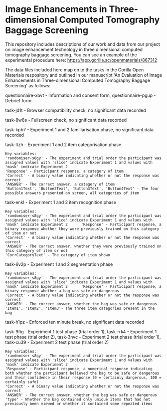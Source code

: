 <h1>Image Enhancements in Three-dimensional Computed Tomography Baggage Screening</h1>

This repository includes descriptions of our work and data from our project on image enhancement technology in three dimensional computed tomography baggage screening. You can see an example of the experimental procedure here: https://app.gorilla.sc/openmaterials/867312

The data files included here map on to the tasks in the Gorilla Open Materials respository and outlined in our manuscript 'An Evaluation of Image Enhancements in Three-dimensional Computed Tomography Baggage Screening' as follows: 

questionnaire-xbvt - Information and consent form, questionnaire-pgup - Debrief form

task-jd1t - Browser compatibility check, no significant data recorded

task-8w8s - Fullscreen check, no significant data recorded

task-kpb7 - Experiment 1 and 2 familiarisation phase, no significant data recorded

task-ltzh - Experiment 1 and 2 item categorisation phase

    Key variables:
    'randomiser-s8gy' - The experiment and trial order the participant was assigned values with 'slice' indicate Experiment 1 and values with 'mask' indicate Experiment 2	
    'Response' - Participant response, a category of item
    'Correct' - A binary value indicating whether or not the response was correct
    'ANSWER' - The correct answer, a category of item
    'Button1Text', 'Button2Text', 'Button3Text', 'Button4Text' - The four possible answers presented on screen, all categories of item

task-enkl - Experiment 1 and 2 item recognition phase

	Key variables:
	'randomiser-s8gy' - The experiment and trial order the participant was assigned values with 'slice' indicate Experiment 1 and values with 'mask' indicate Experiment 2		'Response' - Participant response, a binary response whether they were previously trained on this category of item or not
	'Correct' - A binary value indicating whether or not the response was correct
	'ANSWER' - The correct answer, whether they were previously trained on this category of item or not
	'CorrCategoryText' - The category of item shown

task-6v2p - Experiment 1 and 2 segmentation phase

	Key variables:
	'randomiser-s8gy' - The experiment and trial order the participant was assigned values with 'slice' indicate Experiment 1 and values with 'mask' indicate Experiment 2		'Response' - Participant response, a binary response whether a bag was safe or dangerous
	'Correct' - A binary value indicating whether or not the response was correct
	'ANSWER' - The correct answer, whether the bag was safe or dangerous
	'Item1', 'Item2', 'Item3'- The three item categories present in the bag

task-h1pz - Enforced ten minute break, no significant data recorded

task-9fig - Experiment 1 test phase (trial order 1), task-rrk4 - Experiment 1 test phase (trial order 2), task-3nvc - Experiment 2 test phase (trial order 1), task-cu39 - Experiment 2 test phase (trial order 2)
 
  	Key variables:
	'randomiser-s8gy' - The experiment and trial order the participant was assigned values with 'slice' indicate Experiment 1 and values with 'mask' indicate Experiment 2		
 	'Response' - Participant response, a numerical response indicating both whether the participant believed the bag to be safe or dangerous and their confidence in their response (0 = certainly dangerous, 100 = certainly safe)
	'Correct' - A binary value indicating whether or not the response was correct
	'ANSWER' - The correct answer, whether the bag was safe or dangerous
	'type' - Whether the bag contained only unique items that had not previously been viewed or whether it contained some repeated items
